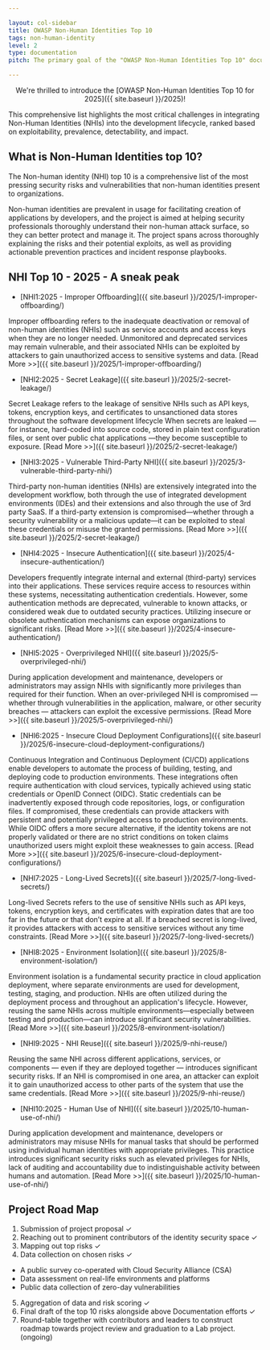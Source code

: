```yaml
---

layout: col-sidebar
title: OWASP Non-Human Identities Top 10
tags: non-human-identity
level: 2
type: documentation
pitch: The primary goal of the "OWASP Non-Human Identities Top 10" document is to provide assistance and education for organizations looking to secure the non-human identities in their organization's environment. The guide provides information about what the most prominent security risks are for such identities, the challenges involved, and how to overcome them.

---
```


<div class="alert">
    <p style="text-align:center">
We're thrilled to introduce the [OWASP Non-Human Identities Top 10 for 2025]({{ site.baseurl }}/2025)!
    </p>
</div>

This comprehensive list highlights the most critical challenges in integrating Non-Human Identities (NHIs) into the development lifecycle, ranked based on exploitability, prevalence, detectability, and impact.

## What is Non-Human Identities top 10?

The Non-human identity (NHI) top 10 is a comprehensive list of the most pressing security risks and vulnerabilities that non-human identities present to organizations. 

Non-human identities are prevalent in usage for facilitating creation of applications by developers, and the project is aimed at helping security professionals thoroughly understand their non-human attack surface, so they can better protect and manage it. The project spans across thoroughly explaining the risks and their potential exploits, as well as providing actionable prevention practices and incident response playbooks. 

## NHI Top 10 - 2025 -  A sneak peak

* [NHI1:2025 - Improper Offboarding]({{ site.baseurl }}/2025/1-improper-offboarding/)

Improper offboarding refers to the inadequate deactivation or removal of non-human identities (NHIs) such as service accounts and access keys when they are no longer needed.
Unmonitored and deprecated services may remain vulnerable, and their associated NHIs can be exploited by attackers to gain unauthorized access to sensitive systems and data.
[Read More >>]({{ site.baseurl }}/2025/1-improper-offboarding/)

* [NHI2:2025 - Secret Leakage]({{ site.baseurl }}/2025/2-secret-leakage/)

Secret Leakage refers to the leakage of sensitive NHIs such as API keys, tokens, encryption keys, and certificates to unsanctioned data stores throughout the software development lifecycle
When secrets are leaked —for instance, hard-coded into source code, stored in plain text configuration files, or sent over public chat applications —they become susceptible to exposure.
[Read More >>]({{ site.baseurl }}/2025/2-secret-leakage/)

* [NHI3:2025 - Vulnerable Third-Party NHI]({{ site.baseurl }}/2025/3-vulnerable-third-party-nhi/)

Third-party non-human identities (NHIs) are extensively integrated into the development workflow, both through the use of integrated development environments (IDEs) and their extensions and also through the use of 3rd party SaaS.
If a third-party extension is compromised—whether through a security vulnerability or a malicious update—it can be exploited to steal these credentials or misuse the granted permissions.
[Read More >>]({{ site.baseurl }}/2025/2-secret-leakage/)

* [NHI4:2025 - Insecure Authentication]({{ site.baseurl }}/2025/4-insecure-authentication/)

Developers frequently integrate internal and external (third-party) services into their applications. These services require access to resources within these systems, necessitating authentication credentials. 
However, some authentication methods are deprecated, vulnerable to known attacks, or considered weak due to outdated security practices. Utilizing insecure or obsolete authentication mechanisms can expose organizations to significant risks.
[Read More >>]({{ site.baseurl }}/2025/4-insecure-authentication/)

* [NHI5:2025 - Overprivileged NHI]({{ site.baseurl }}/2025/5-overprivileged-nhi/)

During application development and maintenance, developers or administrators may assign NHIs with significantly more privileges than required for their function.
When an over-privileged NHI is compromised — whether through vulnerabilities in the application, malware, or other security breaches — attackers can exploit the excessive permissions.
[Read More >>]({{ site.baseurl }}/2025/5-overprivileged-nhi/)

* [NHI6:2025 - Insecure Cloud Deployment Configurations]({{ site.baseurl }}/2025/6-insecure-cloud-deployment-configurations/)

Continuous Integration and Continuous Deployment (CI/CD) applications enable developers to automate the process of building, testing, and deploying code to production environments.
These integrations often require authentication with cloud services, typically achieved using static credentials or OpenID Connect (OIDC).
Static credentials can be inadvertently exposed through code repositories, logs, or configuration files. If compromised, these credentials can provide attackers with persistent and potentially privileged access to production environments.
While OIDC offers a more secure alternative, if the identity tokens are not properly validated or there are no strict conditions on token claims unauthorized users might exploit these weaknesses to gain access.
[Read More >>]({{ site.baseurl }}/2025/6-insecure-cloud-deployment-configurations/)

* [NHI7:2025 - Long-Lived Secrets]({{ site.baseurl }}/2025/7-long-lived-secrets/)

Long-lived Secrets refers to the use of sensitive NHIs such as API keys, tokens, encryption keys, and certificates with expiration dates that are too far in the future or that don’t expire at all.
If a breached secret is long-lived, it provides attackers with access to sensitive services without any time constraints.
[Read More >>]({{ site.baseurl }}/2025/7-long-lived-secrets/)

* [NHI8:2025 - Environment Isolation]({{ site.baseurl }}/2025/8-environment-isolation/)

Environment isolation is a fundamental security practice in cloud application deployment, where separate environments are used for development, testing, staging, and production.
NHIs are often utilized during the deployment process and throughout an application's lifecycle. However, reusing the same NHIs across multiple environments—especially between testing and production—can introduce significant security vulnerabilities.
[Read More >>]({{ site.baseurl }}/2025/8-environment-isolation/)

* [NHI9:2025 - NHI Reuse]({{ site.baseurl }}/2025/9-nhi-reuse/)

Reusing the same NHI across different applications, services, or components — even if they are deployed together — introduces significant security risks. If an NHI is compromised in one area, an attacker can exploit it to gain unauthorized access to other parts of the system that use the same credentials.
[Read More >>]({{ site.baseurl }}/2025/9-nhi-reuse/)

* [NHI10:2025 - Human Use of NHI]({{ site.baseurl }}/2025/10-human-use-of-nhi/)

During application development and maintenance, developers or administrators may misuse NHIs for manual tasks that should be performed using individual human identities with appropriate privileges. This practice introduces significant security risks such as elevated privileges for NHIs, lack of auditing and accountability due to indistinguishable activity between humans and automation.
[Read More >>]({{ site.baseurl }}/2025/10-human-use-of-nhi/)

## Project Road Map
1. Submission of project proposal ✓
2. Reaching out to prominent contributors of the identity security space ✓
3. Mapping out top risks ✓
4. Data collection on chosen risks ✓
* A public survey co-operated with Cloud Security Alliance (CSA)
* Data assessment on real-life environments and platforms
* Public data collection of zero-day vulnerabilities
5. Aggregation of data and risk scoring ✓
6. Final draft of the top 10 risks alongside above Documentation efforts ✓
7. Round-table together with contributors and leaders to construct roadmap towards project review and graduation to a Lab project. (ongoing)